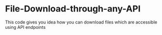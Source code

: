 # File-Download-through-any-API
This code gives you idea how you can download files which are accessible using API endpoints
